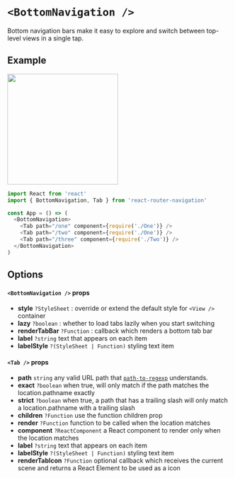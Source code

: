 # ```<BottomNavigation />```
Bottom navigation bars make it easy to explore and switch between top-level views in a single tap.


## Example
<img src="https://raw.githubusercontent.com/LeoLeBras/react-router-navigation/master/docs/bottom-navigation.gif" width="250">

```js
import React from 'react'
import { BottomNavigation, Tab } from 'react-router-navigation'

const App = () => (
  <BottomNavigation>
    <Tab path="/one" component={require('./One')} />
    <Tab path="/two" component={require('./One')} />
    <Tab path="/three" component={require('./Two')} />
  </BottomNavigation>
)
```

## Options

#### ```<BottomNavigation />``` props
* **style** ```?StyleSheet``` : override or extend the default style for ```<View />``` container
* **lazy** ```?boolean``` : whether to load tabs lazily when you start switching
* **renderTabBar** ```?Function``` : callback which renders a bottom tab bar
* **label** ```?string``` text that appears on each item
* **labelStyle** ```?(StyleSheet | Function)``` styling text item

#### ```<Tab />``` props
* **path** ```string``` any valid URL path that [`path-to-regexp`](https://www.npmjs.com/package/path-to-regexp) understands.
* **exact** ```?boolean``` when true, will only match if the path matches the location.pathname exactly
* **strict** ```?boolean``` when true, a path that has a trailing slash will only match a location.pathname with a trailing slash
* **children** ```?Function``` use the function children prop
* **render** ```?Function```  function to be called when the location matches
* **component** ```?ReactComponent``` a React component to render only when the location matches
* **label** ```?string``` text that appears on each item
* **labelStyle** ```?(StyleSheet | Function)``` styling text item
* **renderTabIcon** ```?Function``` optional callback which receives the current scene and returns a React Element to be used as a icon
